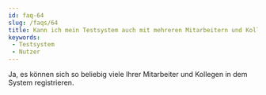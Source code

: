 ```yaml
---
id: faq-64
slug: /faqs/64
title: Kann ich mein Testsystem auch mit mehreren Mitarbeitern und Kollegen parallel nutzen
keywords:
 - Testsystem
 - Nutzer
---
```

Ja, es können sich so beliebig viele Ihrer Mitarbeiter und Kollegen in dem System registrieren. 